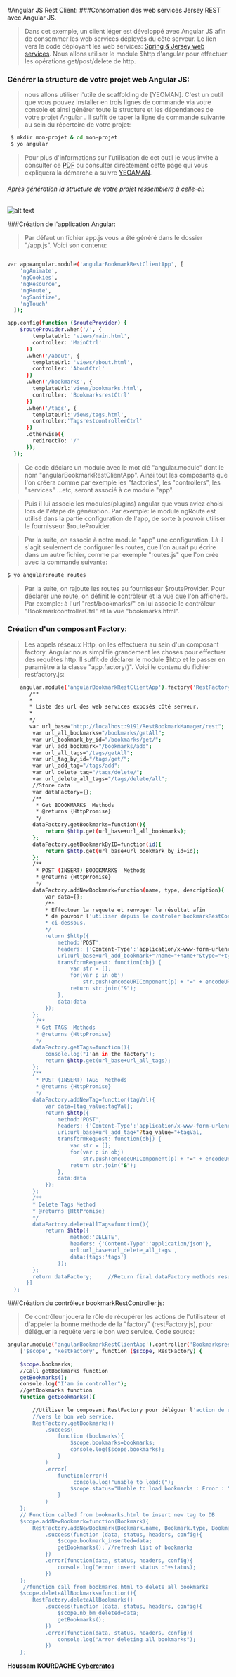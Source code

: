 #Angular JS Rest Client:
###Consomation des web services Jersey REST avec Angular JS.


> Dans cet exemple, un client léger est développé avec Angular JS afin de consommer les web services
> déployés du côté serveur. Le lien vers le code déployant les web services:
> [Spring & Jersey web services].
> Nous allons utiliser le module $http d'angular pour effectuer les opérations get/post/delete de http.
	

### Générer la structure de votre projet web Angular JS: 

> nous allons utiliser l'utile de scaffolding de [YEOMAN]. C'est un outil que vous pouvez installer 
> en trois lignes de commande via votre console et ainsi générer toute la structure et les dépendances 
> de votre projet Angular . Il suffit de taper la ligne de commande suivante au sein du répertoire de votre projet:

```sh
 $ mkdir mon-projet & cd mon-projet
 $ yo angular
```

> Pour plus d'informations sur l'utilisation de cet outil je vous invite à consulter ce [PDF] ou consulter directement cette
> page qui vous expliquera la démarche à suivre [YEOAMAN].


###### Après génération la structure de votre projet ressemblera à celle-ci:
![alt text](app/images/project-structure.PNG)




###Création de l'application Angular:
> Par défaut un fichier app.js vous a été généré dans le dossier "/app.js".
> Voici son contenu:

```sh

var app=angular.module('angularBookmarkRestClientApp', [
    'ngAnimate',
    'ngCookies',
    'ngResource',
    'ngRoute',
    'ngSanitize',
    'ngTouch'
  ]);

app.config(function ($routeProvider) {
    $routeProvider.when('/', {
        templateUrl: 'views/main.html',
        controller: 'MainCtrl'
      })
      .when('/about', {
        templateUrl: 'views/about.html',
        controller: 'AboutCtrl'
      })      
      .when('/bookmarks', {
        templateUrl:'views/bookmarks.html',
        controller: 'BookmarksrestCtrl'
      })
      .when('/tags', {
        templateUrl:'views/tags.html',
        controller:'TagsrestcontrollerCtrl'
      })
      .otherwise({
        redirectTo: '/'
      });
  });


```
> Ce code déclare un module avec le mot clé "angular.module" dont le nom "angularBookmarkRestClientApp". Ainsi tout les composants que l'on créera comme par exemple les "factories", les "controllers", les "services" ...etc, seront associé à ce module "app". 

> Puis il lui associe les modules(plugins) angular que vous aviez choisi lors de l'étape de génération. Par exemple: le module ngRoute est utilisé dans la partie configuration de l'app, de sorte à pouvoir utiliser le fournisseur $routeProvider.

> Par la suite, on associe à notre module "app" une configuration. Là il s'agit seulement de configurer les routes, que l'on aurait pu écrire dans un autre fichier, comme par exemple "routes.js" que l'on crée avec la commande suivante:

```sh
$ yo angular:route routes
```
> Par la suite, on rajoute les routes au fournisseur $routeProvider. Pour déclarer une route, on définit le contrôleur et la vue que l'on affichera. Par exemple: à l'url "rest/bookmarks/" on lui associe le contrôleur "BookmarkcontrollerCtrl" et la vue "bookmarks.html".




### Création d'un composant Factory:
> Les appels réseaux Http, on les effectuera au sein d'un composant factory.
> Angular nous simplifie grandement les choses pour effectuer des requêtes http. Il suffit de déclarer le module $http et le passer
en paramètre à la classe "app.factory()".
> Voici le contenu du fichier restfactory.js:
```sh
    angular.module('angularBookmarkRestClientApp').factory('RestFactory', ['$http', function ($http) {
       /**
       *
       * Liste des url des web services exposés côté serveur.
       *
       */
       var url_base="http://localhost:9191/RestBookmarkManager/rest";
        var url_all_bookmarks="/bookmarks/getAll";
        var url_bookmark_by_id="/bookmarks/get/";
        var url_add_bookmark="/bookmarks/add";
        var url_all_tags="/tags/getAll";
        var url_tag_by_id="/tags/get/";
        var url_add_tag="/tags/add";
        var url_delete_tag="/tags/delete/";
        var url_delete_all_tags="/tags/delete/all";
        //Store data
        var dataFactory={};
        /**
         * Get BOOOKMARKS  Methods
         * @returns {HttpPromise}
         */
        dataFactory.getBookmarks=function(){
            return $http.get(url_base+url_all_bookmarks);
        };
        dataFactory.getBookmarkByID=function(id){
            return $http.get(url_base+url_bookmark_by_id+id);
        };
        /**
         * POST (INSERT) BOOOKMARKS  Methods
         * @returns {HttpPromise}
         */
        dataFactory.addNewBookmark=function(name, type, description){  
            var data={};
            /**
            * Effectuer la requete et renvoyer le résultat afin
            * de pouvoir l'utiliser depuis le controler bookmarkRestController.js
            * ci-dessous.
            */         
            return $http({
                method:'POST',
                headers: {'Content-Type':'application/x-www-form-urlencoded; charset=UTF-8'},
                url:url_base+url_add_bookmark+"?name="+name+"&type="+type+"&description="+description,
                transformRequest: function(obj) {
                    var str = [];
                    for(var p in obj)
                        str.push(encodeURIComponent(p) + "=" + encodeURIComponent(obj[p]));                    
                    return str.join("&");
                },
                data:data                
            });           
        };    
         /**
         * Get TAGS  Methods
         * @returns {HttpPromise}
         */
        dataFactory.getTags=function(){          
            console.log("I'am in the factory");
            return $http.get(url_base+url_all_tags);
        };
        /**
         * POST (INSERT) TAGS  Methods
         * @returns {HttpPromise}
         */
        dataFactory.addNewTag=function(tagVal){
            var data={tag_value:tagVal};
            return $http({
                method:'POST',
                headers: {'Content-Type':'application/x-www-form-urlencoded; charset=UTF-8'},
                url:url_base+url_add_tag+"?tag_value="+tagVal,
                transformRequest: function(obj) {
                    var str = [];
                    for(var p in obj)
                        str.push(encodeURIComponent(p) + "=" + encodeURIComponent(obj[p]));                    
                    return str.join("&");
                },
                data:data                
            });           
        };    
        /**
        * Delete Tags Method
        * @returns {HttPromise}
        */
        dataFactory.deleteAllTags=function(){
            return $http({
                    method:'DELETE',
                    headers: {'Content-Type':'application/json'},
                    url:url_base+url_delete_all_tags ,
                    data:{tags:'tags'}
                });         
        };
        return dataFactory;     //Return final dataFactory methods results
      }]
  );
```

###Création du contrôleur bookmarkRestController.js:
> Ce contrôleur jouera le rôle de récupérer les actions de l'utilisateur et d'appeler 
> la bonne méthode de la "factory" (restFactory.js), pour déléguer la requête vers le bon web service.
> Code source:
```sh
angular.module('angularBookmarkRestClientApp').controller('BookmarksrestCtrl', 
    ['$scope', 'RestFactory', function ($scope, RestFactory) {
    
    $scope.bookmarks;    
    //Call getBookmarks function
    getBookmarks();
    console.log("I'am in controller");
    //getBookmarks function
    function getBookmarks(){
        
        //Utiliser le composant RestFactory pour déléguer l'action de utilisateur 
        //vers le bon web service.
        RestFactory.getBookmarks()
            .success(
                function (bookmarks){
                    $scope.bookmarks=bookmarks;
                    console.log($scope.bookmarks);
                }
            )
            .error(
                function(error){
                     console.log("unable to load:(");
                    $scope.status="Unable to load bookmarks : Error : "+error;
                }
            )
    };
    // Function called from bookmarks.html to insert new tag to DB
    $scope.addNewBookmark=function(Bookmark){
        RestFactory.addNewBookmark(Bookmark.name, Bookmark.type, Bookmark.description)
            .success(function (data, status, headers, config){
                $scope.bookmark_inserted=data;
                getBookmarks(); //refresh list of bookmarks
            })
            .error(function(data, status, headers, config){
                console.log("error insert status :"+status);
            })
    };
     //function call from bookmarks.html to delete all bookmarks
    $scope.deleteAllBookmarks=function(){
        RestFactory.deleteAllBookmarks()
            .success(function (data, status, headers, config){
                $scope.nb_bm_deleted=data;
                getBookmarks();
            })
            .error(function(data, status, headers, config){
                console.log("Arror deleting all bookmarks");
            })
    };
```










[Spring & Jersey web services]:https://github.com/KourdacheHoussam/RestBookmarkManager/tree/master/RestBookmarkManager
[PDF]:https://github.com/KourdacheHoussam/Angular/blob/master/CoursFiches/Cours%20introduction%20%C3%A0%20Angular%20JS.pdf
[YEOAMAN]:http://yeoman.io/codelab/install-generators.html
[Cybercratos]:http://cybercratos.com/


**Houssam KOURDACHE [Cybercratos]**